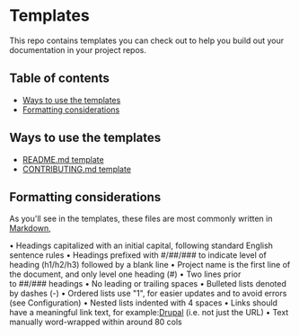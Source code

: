 # Templates

This repo contains templates you can check out to help you build out your documentation in your project repos.

## Table of contents

- [Ways to use the templates](#ways-to-use-the-templates)
- [Formatting considerations](#formatting-considerations)

## Ways to use the templates

- [README.md template](./README-template.md)
- [CONTRIBUTING.md template](./CONTRIBUTING-template.md)

## Formatting considerations

As you'll see in the templates, these files are most commonly written in [Markdown](https://www.markdownguide.org/), 



• Headings capitalized with an initial capital, following standard English sentence rules
• Headings prefixed with #/##/### to indicate level of heading (h1/h2/h3) followed by a blank line
• Project name is the first line of the document, and only level one heading (#)
• Two lines prior to ##/### headings
• No leading or trailing spaces
• Bulleted lists denoted by dashes (-)
• Ordered lists use "1", for easier updates and to avoid errors (see Configuration)
• Nested lists indented with 4 spaces
• Links should have a meaningful link text, for example:[Drupal](https://www.drupal.org/) (i.e. not just the URL)
• Text manually word-wrapped within around 80 cols
